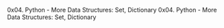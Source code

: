 0x04. Python - More Data Structures: Set, Dictionary
0x04. Python - More Data Structures: Set, Dictionary
